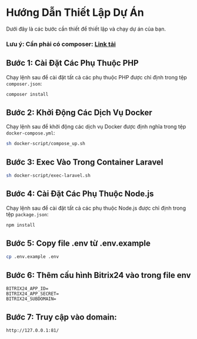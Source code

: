 # Hướng Dẫn Thiết Lập Dự Án

Dưới đây là các bước cần thiết để thiết lập và chạy dự án của bạn.

### Lưu ý: Cần phải có composer: <a href="https://getcomposer.org/download/">Link tải</a>

## Bước 1: Cài Đặt Các Phụ Thuộc PHP

Chạy lệnh sau để cài đặt tất cả các phụ thuộc PHP được chỉ định trong tệp `composer.json`:

```sh
composer install
```

## Bước 2: Khởi Động Các Dịch Vụ Docker

Chạy lệnh sau để khởi động các dịch vụ Docker được định nghĩa trong tệp `docker-compose.yml`:

```sh
sh docker-script/compose_up.sh
```

## Bước 3: Exec Vào Trong Container Laravel

```sh
sh docker-script/exec-laravel.sh
```

## Bước 4: Cài Đặt Các Phụ Thuộc Node.js

Chạy lệnh sau để cài đặt tất cả các phụ thuộc Node.js được chỉ định trong tệp `package.json`:

```sh
npm install
```

## Bước 5: Copy file .env từ .env.example

```sh
cp .env.example .env
```

## Bước 6: Thêm cấu hình Bitrix24 vào trong file env

```
BITRIX24_APP_ID=
BITRIX24_APP_SECRET=
BITRIX24_SUBDOMAIN=
```

## Bước 7: Truy cập vào domain:

```
http://127.0.0.1:81/
```
